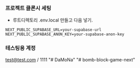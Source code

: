 ### 프로젝트 클론시 세팅

- 루트디렉토리 .env.local 만들고 다음 넣기.

```
NEXT_PUBLIC_SUPABASE_URL=your-supabase-url
NEXT_PUBLIC_SUPABASE_ANON_KEY=your-supabase-anon-key
```

### 테스팅용 계정

test@test.com / 1111
"# DaMoNa" 
"# bomb-block-game-next" 

#